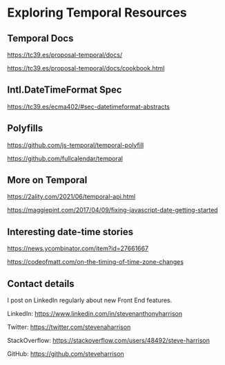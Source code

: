 # Exploring Temporal Resources

## Temporal Docs
https://tc39.es/proposal-temporal/docs/

https://tc39.es/proposal-temporal/docs/cookbook.html

## Intl.DateTimeFormat Spec
https://tc39.es/ecma402/#sec-datetimeformat-abstracts

## Polyfills
https://github.com/js-temporal/temporal-polyfill

https://github.com/fullcalendar/temporal

## More on Temporal
https://2ality.com/2021/06/temporal-api.html

https://maggiepint.com/2017/04/09/fixing-javascript-date-getting-started

## Interesting date-time stories
https://news.ycombinator.com/item?id=27661667

https://codeofmatt.com/on-the-timing-of-time-zone-changes

## Contact details
I post on LinkedIn regularly about new Front End features.

LinkedIn: https://www.linkedin.com/in/stevenanthonyharrison

Twitter: https://twitter.com/stevenaharrison

StackOverflow: https://stackoverflow.com/users/48492/steve-harrison

GitHub: https://github.com/steveharrison
